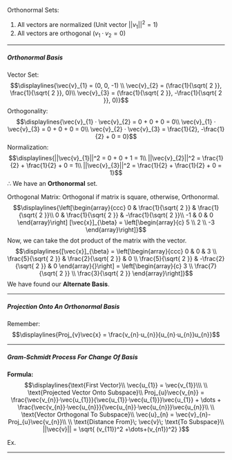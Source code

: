 Orthonormal Sets:
1. All vectors are normalized (Unit vector  $||v_1||^2 = 1$)
2. All vectors are orthogonal  ($v_1 · v_2 = 0$)


---
##### Orthonormal Basis
Vector Set:$$\displaylines{\vec{v}_{1} = (0, 0, -1) \\
\vec{v}_{2} = (\frac{1}{\sqrt{ 2 }}, \frac{1}{\sqrt{ 2 }}, 0)\\
\vec{v}_{3} = (\frac{1}{\sqrt{ 2 }}, -\frac{1}{\sqrt{ 2 }}, 0)}$$
Orthogonality:$$\displaylines{\vec{v}_{1} · \vec{v}_{2} = 0 + 0 + 0 = 0\\
	\vec{v}_{1} · \vec{v}_{3} = 0 + 0 + 0 = 0\\
	\vec{v}_{2} · \vec{v}_{3} = \frac{1}{2}, -\frac{1}{2} + 0 = 0}$$
Normalization:$$\displaylines{||\vec{v}_{1}||^2 = 0 + 0 + 1 = 1\\
	||\vec{v}_{2}||^2 = \frac{1}{2} + \frac{1}{2} + 0 = 1\\
	||\vec{v}_{3}||^2 = \frac{1}{2} + \frac{1}{2} + 0 = 1}$$
∴ We have an **Orthonormal** set.

Orthogonal Matrix:
	Orthogonal if matrix is square, otherwise, Orthonormal.
$$\displaylines{\left[\begin{array}{ccc}
0 & \frac{1}{\sqrt{ 2 }} & \frac{1}{\sqrt{ 2 }}\\
0 & \frac{1}{\sqrt{ 2 }} & -\frac{1}{\sqrt{ 2 }}\\
-1 & 0 & 0
\end{array}\right]
[\vec{x}]_{\beta} =
\left[\begin{array}{c}
5 \\ 2 \\ -3
\end{array}\right]}$$
	Now, we can take the dot product of the matrix with the vector.
$$\displaylines{[\vec{x}]_{\beta} = \left[\begin{array}{ccc}
0 & 0 & 3 \\
\frac{5}{\sqrt{ 2 }} & \frac{2}{\sqrt{ 2 }} & 0 \\
\frac{5}{\sqrt{ 2 }} & -\frac{2}{\sqrt{ 2 }} & 0
\end{array}{}\right] = \left[\begin{array}{c}
3 \\ \frac{7}{\sqrt{ 2 }} \\ \frac{3}{\sqrt{ 2 }}
\end{array}\right]}$$
	We have found our **Alternate Basis**.


---
##### Projection Onto An Orthonormal Basis
Remember: $$\displaylines{Proj_{v}\vec{x} = \frac{v_{n}·u_{n}}{u_{n}·u_{n}}u_{n}}$$


---
##### Gram-Schmidt Process For Change Of Basis
**Formula:**
$$\displaylines{\text{First Vector}\\
\vec{u_{1}} = \vec{v_{1}}\\\ \\
\text{Projected Vector Onto Subspace}\\
Proj_{u}\vec{v_{n}} = \frac{\vec{v_{n}}·\vec{u_{1}}}{\vec{u_{1}}·\vec{u_{1}}}\vec{u_{1}} + \dots + \frac{\vec{v_{n}}·\vec{u_{n}}}{\vec{u_{n}}·\vec{u_{n}}}\vec{u_{n}}\\ \\
\text{Vector Orthogonal To Subspace}\\
\vec{u}_{n} = \vec{v}_{n}-Proj_{u}\vec{v_{n}}\\ \\
\text{Distance From}\; \vec{v}\; \text{To Subspace}\\
||\vec{v}|| = \sqrt{ (v_{11})^2 +\dots+(v_{n1})^2}
}$$

Ex.


---


